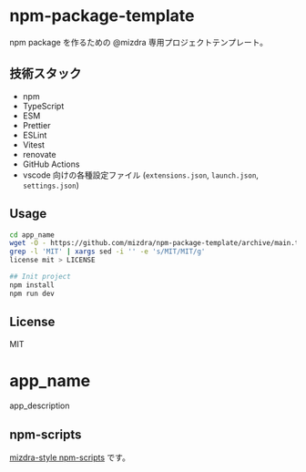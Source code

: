 # npm-package-template

npm package を作るための @mizdra 専用プロジェクトテンプレート。

## 技術スタック

- npm
- TypeScript
- ESM
- Prettier
- ESLint
- Vitest
- renovate
- GitHub Actions
- vscode 向けの各種設定ファイル (`extensions.json`, `launch.json`, `settings.json`)

## Usage

```bash
cd app_name
wget -O - https://github.com/mizdra/npm-package-template/archive/main.tar.gz | tar xzvf - --strip=1
grep -l 'MIT' | xargs sed -i '' -e 's/MIT/MIT/g'
license mit > LICENSE

## Init project
npm install
npm run dev
```

## License

MIT

# app_name

app_description

## npm-scripts

[mizdra-style npm-scripts](https://www.mizdra.net/entry/2022/03/24/093000) です。
